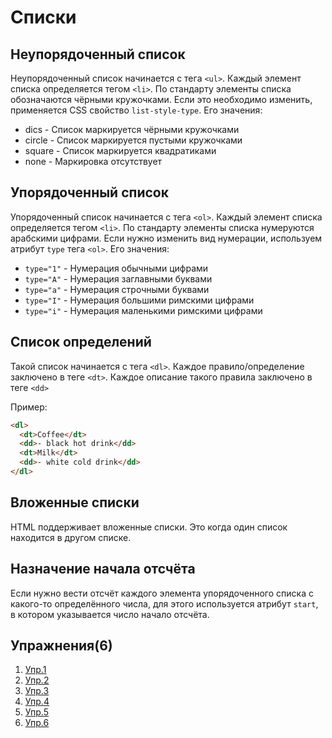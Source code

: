 # Списки
## Неупорядоченный список
Неупорядоченный список начинается с тега `<ul>`. Каждый элемент списка определяется тегом `<li>`. По стандарту элементы списка обозначаются чёрными кружочками. Если это необходимо изменить, применяется CSS свойство `list-style-type`. Его значения:
* dics - Список маркируется чёрными кружочками
* circle - Список маркируется пустыми кружочками
* square - Список маркируется квадратиками
* none - Маркировка отсутствует

## Упорядоченный список
Упорядоченный список начинается с тега `<ol>`. Каждый элемент списка определяется тегом `<li>`. По стандарту элементы списка нумеруются арабскими цифрами. Если нужно изменить вид нумерации, используем атрибут `type` тега `<ol>`. Его значения:
* `type="1"` - Нумерация обычными цифрами
* `type="A"` - Нумерация заглавными буквами
* `type="a"` - Нумерация строчными буквами
* `type="I"` - Нумерация большими римскими цифрами
* `type="i"` - Нумерация маленькими римскими цифрами

## Список определений
Такой список начинается с тега `<dl>`. Каждое правило/определение заключено в теге `<dt>`. Каждое описание такого правила заключено в теге `<dd>`

Пример:
```html
<dl>
  <dt>Coffee</dt>
  <dd>- black hot drink</dd>
  <dt>Milk</dt>
  <dd>- white cold drink</dd>
</dl>
```

## Вложенные списки
HTML поддерживает вложенные списки. Это когда один список находится в другом списке.

## Назначение начала отсчёта
Если нужно вести отсчёт каждого элемента упорядоченного списка с какого-то определённого числа, для этого используется атрибут `start`, в котором указывается число начало отсчёта.

## Упражнения(6)
1. [Упр.1](https://codepen.io/Learde/pen/aGyevj)
2. [Упр.2](https://codepen.io/Learde/pen/BxdXKj)
3. [Упр.3](https://codepen.io/Learde/pen/gzxVMp)
4. [Упр.4](https://codepen.io/Learde/pen/KRvOMq)
5. [Упр.5](https://codepen.io/Learde/pen/KRvOgq)
6. [Упр.6](https://codepen.io/Learde/pen/BxdXQK)
